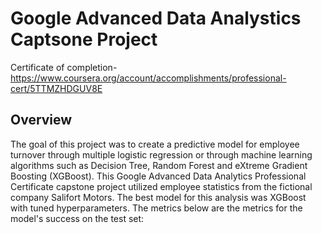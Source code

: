 # Google Advanced Data Analystics Captsone Project 

Certificate of completion-https://www.coursera.org/account/accomplishments/professional-cert/5TTMZHDGUV8E
## Overview
The goal of this project was to create a predictive model for employee turnover through multiple logistic regression or through machine learning algorithms such as Decision Tree, Random Forest and eXtreme Gradient Boosting (XGBoost). This Google Advanced Data Analytics Professional Certificate capstone project utilized employee statistics from the fictional company Salifort Motors. The best model for this analysis was XGBoost with tuned hyperparameters. The metrics below are the metrics for the model's success on the test set:
